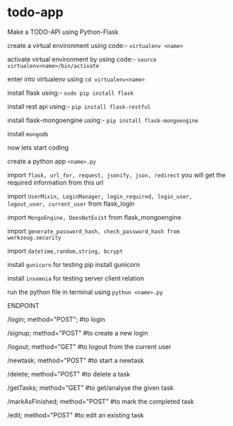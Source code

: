 # todo-app

Make a TODO-API using Python-Flask


create a virtual environment using code:- `virtualenv <name>`

activate virtual environment by using code:- `source virtualenv<name>/bin/activate`

enter into virtualenv using `cd virtualenv<name>`

install flask using:- `sudo pip install flask`

install rest api using:- `pip install flask-restful`

install flask-mongoengine using:- `pip install flask-mongoengine`

install `mongodb`

now lets start coding

create a python app `<name>.py`

import `flask, url_for, request, jsonify, json, redirect` you will get the required information from this url

import `UserMixin, LoginManager, login_required, login_user, logout_user, current_user` from flask_login

import `MongoEngine, DoesNotExist` from flask_mongoengine

import `generate_password_hash, check_password_hash from werkzeug.security`

import `datetime,random,string, bcrypt`

install `gunicorn` for testing pip install gunicorn

install `insomnia` for testing server client relation

run the python file in terminal using `python <name>.py`


ENDPOINT

/login; method="POST"; #to login

/signup; method="POST" #to create a new login

/logout; method="GET" #to logout from the current user

/newtask; method="POST" #to start a newtask

/delete; method="POST" #to delete a task

/getTasks; method="GET" #to get/analyse the given task

/markAsFinished; method="POST" #to mark the completed task

/edit; method="POST" #to edit an existing task
